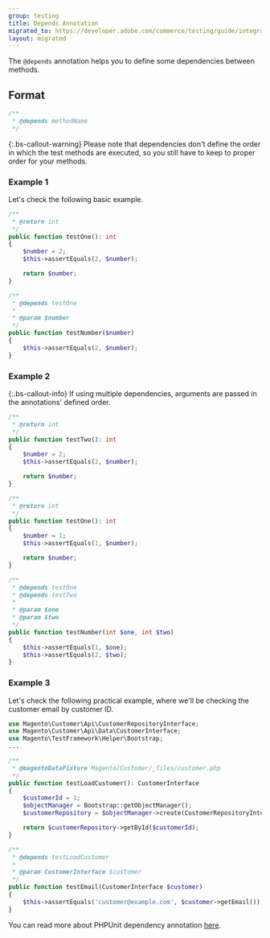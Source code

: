 ```yaml
---
group: testing
title: Depends Annotation
migrated_to: https://developer.adobe.com/commerce/testing/guide/integration/annotations/magento-depends/
layout: migrated
---
```


The `@depends` annotation helps you to define some dependencies between methods.

## Format

```php
/**
 * @depends methodName
 */
```

{:.bs-callout-warning}
Please note that dependencies don't define the order in which the test methods are executed, so you still have to keep to proper order for your methods.

### Example 1

Let's check the following basic example.

```php
/**
 * @return int
 */
public function testOne(): int
{
    $number = 2;
    $this->assertEquals(2, $number);

    return $number;
}

/**
 * @depends testOne
 *
 * @param $number
 */
public function testNumber($number)
{
    $this->assertEquals(2, $number);
}
```

### Example 2

{:.bs-callout-info}
If using multiple dependencies, arguments are passed in the annotations' defined order.

```php
/**
 * @return int
 */
public function testTwo(): int
{
    $number = 2;
    $this->assertEquals(2, $number);

    return $number;
}

/**
 * @return int
 */
public function testOne(): int
{
    $number = 1;
    $this->assertEquals(1, $number);

    return $number;
}

/**
 * @depends testOne
 * @depends testTwo
 *
 * @param $one
 * @param $two
 */
public function testNumber(int $one, int $two)
{
    $this->assertEquals(1, $one);
    $this->assertEquals(2, $two);
}
```

### Example 3

Let's check the following practical example, where we'll be checking the customer email by customer ID.

```php
use Magento\Customer\Api\CustomerRepositoryInterface;
use Magento\Customer\Api\Data\CustomerInterface;
use Magento\TestFramework\Helper\Bootstrap;
...

/**
 * @magentoDataFixture Magento/Customer/_files/customer.php
 */
public function testLoadCustomer(): CustomerInterface
{
    $customerId = 1;
    $objectManager = Bootstrap::getObjectManager();
    $customerRepository = $objectManager->create(CustomerRepositoryInterface::class);

    return $customerRepository->getById($customerId);
}

/**
 * @depends testLoadCustomer
 *
 * @param CustomerInterface $customer
 */
public function testEmail(CustomerInterface $customer)
{
    $this->assertEquals('customer@example.com', $customer->getEmail());
}
```

You can read more about PHPUnit dependency annotation [here](https://phpunit.readthedocs.io/en/8.2/annotations.html#depends).
